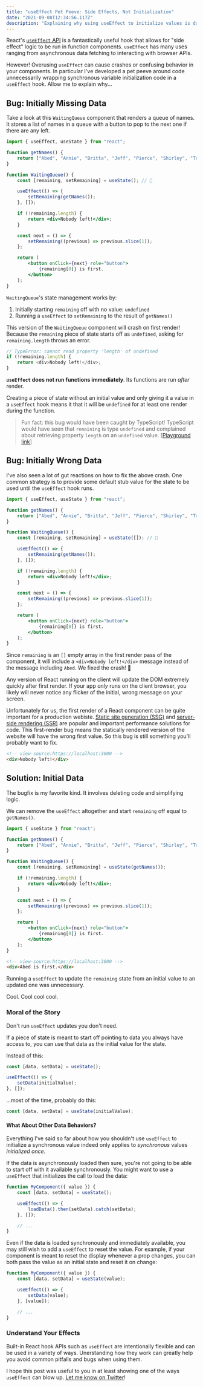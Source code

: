 ```yaml
---
title: "useEffect Pet Peeve: Side Effects, Not Initialization"
date: "2021-09-08T12:34:56.117Z"
description: "Explaining why using useEffect to initialize values is dangerous."
---
```


React's [`useEffect` API](https://reactjs.org/docs/hooks-effect.html) is a fantastically useful hook that allows for "side effect" logic to be run in function components.
`useEffect` has many uses ranging from asynchronous data fetching to interacting with browser APIs.

However!
Overusing `useEffect` can cause crashes or confusing behavior in your components.
In particular I've developed a pet peeve around code unnecessarily wrapping synchronous variable initialization code in a `useEffect` hook.
Allow me to explain why...

## Bug: Initially Missing Data

Take a look at this `WaitingQueue` component that renders a queue of names.
It stores a list of names in a queue with a button to pop to the next one if there are any left.

```jsx
import { useEffect, useState } from "react";

function getNames() {
    return ["Abed", "Annie", "Britta", "Jeff", "Pierce", "Shirley", "Troy"];
}

function WaitingQueue() {
    const [remaining, setRemaining] = useState(); // 😬

    useEffect(() => {
        setRemaining(getNames());
    }, []);

    if (!remaining.length) {
        return <div>Nobody left!</div>;
    }

    const next = () => {
        setRemaining((previous) => previous.slice(1));
    };

    return (
        <button onClick={next} role="button">
            {remaining[0]} is first.
        </button>
    );
}
```

`WaitingQueue`'s state management works by:

1. Initially starting `remaining` off with no value: `undefined`
2. Running a `useEffect` to `setRemaining` to the result of `getNames()`

This version of the `WaitingQueue` component will crash on first render!
Because the `remaining` piece of state starts off as `undefined`, asking for `remaining.length` throws an error.

```ts
// TypeError: cannot read property 'length' of undefined
if (!remaining.length) {
    return <div>Nobody left!</div>;
}
```

**`useEffect` does not run functions immediately**.
Its functions are run _after_ render.

Creating a piece of state without an initial value and only giving it a value in a `useEffect` hook means it that it will be `undefined` for at least one render during the function.

> Fun fact: this bug would have been caught by TypeScript!
> TypeScript would have seen that `remaining` is type `undefined` and complained about retrieving property `length` on an `undefined` value.
> [[Playground link](https://www.typescriptlang.org/play?jsx=1#code/JYWwDg9gTgLgBAbzgVwM4FMCiAzb6DGMANChgMowCGM6cAvnNlBCHAERTqWFsDcAsACgh2ZADtCwCGLgBzdDABylEOlQAKAJSIhcPXE4xkUGQG02AQQBG6ACZsSlsWODoH7AEJRgMKu7YAUui4-gAKrlD4bo5kABbAUAA26ACe-gAqzGkAugKCdEIi4pLScADqlD7AYrIAisjoDVo6gvpw+NKo8KacIJUuNSQYMABK6H3V1bLZcAC8pOgU1OgAPF3eNabZAHxavHAA9AdwgLwbgDR7ha36aFi4BDDqzbPbLW1tw2MTA7Lq8koqai0mjybToJC2wMubWA2Dg6gAhL1+lMAHTJGowWLaBC6N56QzGGQrWzAABu20UECsEFsKTgyWwMHhKwOJPJIP0BWEVz0HTEXTgYnQAA94PMni8cTy3h9xsiao8wJxSVI0NpnnAlegVRA0CjUIlgFF1ABGTSQ6V0PK4-EKQlwm1vFZWZC+UrSADChvwAGtZgghaKGMxkrM2C63WI2NtHXi9AgkZNNgAGbIMYCoRgJLoo2P6FkRmDSGPSi10IA)]

## Bug: Initially Wrong Data

I've also seen a lot of gut reactions on how to fix the above crash.
One common strategy is to provide some default stub value for the state to be used until the `useEffect` hook runs.

```jsx
import { useEffect, useState } from "react";

function getNames() {
    return ["Abed", "Annie", "Britta", "Jeff", "Pierce", "Shirley", "Troy"];
}

function WaitingQueue() {
    const [remaining, setRemaining] = useState([]); // 🤔

    useEffect(() => {
        setRemaining(getNames());
    }, []);

    if (!remaining.length) {
        return <div>Nobody left!</div>;
    }

    const next = () => {
        setRemaining((previous) => previous.slice(1));
    };

    return (
        <button onClick={next} role="button">
            {remaining[0]} is first.
        </button>
    );
}
```

Since `remaining` is an `[]` empty array in the first render pass of the component, it will include a `<div>Nobody left!</div>` message instead of the message including `Abed`.
We fixed the crash! 🎉

Any version of React running on the client will update the DOM extremely quickly after first render.
If your app _only_ runs on the client browser, you likely will never notice any flicker of the initial, wrong message on your screen.

Unfortunately for us, the first render of a React component can be quite important for a production webiste.
[Static site generation (SSG)](https://nextjs.org/docs/basic-features/pages#static-generation-recommended) and [server-side rendering (SSR)](https://nextjs.org/docs/basic-features/pages#server-side-rendering) are popular and important performance solutions for code.
This first-render bug means the statically rendered version of the website will have the wrong first value.
So this bug is still something you'll probably want to fix.

```html
<!-- view-source:https://localhost:3000 -->
<div>Nobody left!</div>
```

## Solution: Initial Data

The bugfix is my favorite kind.
It involves deleting code and simplifying logic.

We can remove the `useEffect` altogether and start `remaining` off equal to `getNames()`.

```jsx
import { useState } from "react";

function getNames() {
    return ["Abed", "Annie", "Britta", "Jeff", "Pierce", "Shirley", "Troy"];
}

function WaitingQueue() {
    const [remaining, setRemaining] = useState(getNames());

    if (!remaining.length) {
        return <div>Nobody left!</div>;
    }

    const next = () => {
        setRemaining((previous) => previous.slice(1));
    };

    return (
        <button onClick={next} role="button">
            {remaining[0]} is first.
        </button>
    );
}
```

```html
<!-- view-source:https://localhost:3000 -->
<div>Abed is first.</div>
```

Running a `useEffect` to update the `remaining` state from an initial value to an updated one was unnecessary.

Cool.
Cool cool cool.

### Moral of the Story

Don't run `useEffect` updates you don't need.

If a piece of state is meant to start off pointing to data you always have access to, you can use that data as the initial value for the state.

Instead of this:

```jsx
const [data, setData] = useState();

useEffect(() => {
    setData(initialValue);
}, []);
```

...most of the time, probably do this:

```jsx
const [data, setData] = useState(initialValue);
```

#### What About Other Data Behaviors?

Everything I've said so far about how you shouldn't use `useEffect` to initialize a synchronous value indeed only applies to _synchronous_ values _initialized once_.

If the data is asynchronously loaded then sure, you're not going to be able to start off with it available synchronously.
You might want to use a `useEffect` that initializes the call to load the data:

```jsx
function MyComponent({ value }) {
    const [data, setData] = useState();

    useEffect(() => {
        loadData().then(setData).catch(setData);
    }, []);

    // ...
}
```

Even if the data is loaded synchronously and immediately available, you may still wish to add a `useEffect` to reset the value.
For example, if your component is meant to reset the display whenever a prop changes, you can both pass the value as an initial state and reset it on change:

```jsx
function MyComponent({ value }) {
    const [data, setData] = useState(value);

    useEffect(() => {
        setData(value);
    }, [value]);

    // ...
}
```

### Understand Your Effects

Built-in React hook APIs such as `useEffect` are intentionally flexible and can be used in a variety of ways.
Unerstanding how they work can greatly help you avoid common pitfalls and bugs when using them.

I hope this post was useful to you in at least showing one of the ways `useEffect` can blow up.
[Let me know on Twitter](https://www.twitter.com/JoshuaKGoldberg)!
